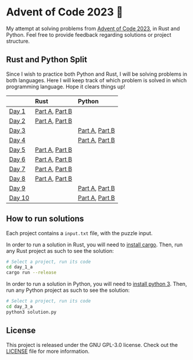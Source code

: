 # Advent of Code 2023 🎄

My attempt at solving problems from [Advent of Code 2023](https://adventofcode.com/), in Rust and Python. Feel free to provide feedback regarding solutions or project structure.

## Rust and Python Split

Since I wish to practice both Python and Rust, I will be solving problems in both languages.
Here I will keep track of which problem is solved in which programming language. Hope it clears things up!

|                                               | Rust                                                                    | Python                                                                        |
|:----------------------------------------------|:------------------------------------------------------------------------|:------------------------------------------------------------------------------|
| [Day 1](https://adventofcode.com/2023/day/1)  | [Part A](./day_1_a/src/main.rs), [Part B](./day_1_b/src/main.rs)  |                                                                       |
| [Day 2](https://adventofcode.com/2023/day/2)  | [Part A](./day_2_a/src/main.rs), [Part B](./day_2_b/src/main.rs)  |                                                                       |
| [Day 3](https://adventofcode.com/2023/day/3)  |                                                                   | [Part A](./day_3_a/solution.py), [Part B](./day_3_b/solution.py)      |
| [Day 4](https://adventofcode.com/2023/day/4)  |                                                                   | [Part A](./day_4_a/solution.py), [Part B](./day_4_b/solution.py)      |
| [Day 5](https://adventofcode.com/2023/day/5)  | [Part A](./day_5_a/src/main.rs), [Part B](./day_5_b/src/main.rs)  |                                                                       |
| [Day 6](https://adventofcode.com/2023/day/6)  | [Part A](./day_6_a/src/main.rs), [Part B](./day_6_b/src/main.rs)  |                                                                       |
| [Day 7](https://adventofcode.com/2023/day/7)  | [Part A](./day_7_a/src/main.rs), [Part B](./day_7_b/src/main.rs)  |                                                                       |
| [Day 8](https://adventofcode.com/2023/day/8)  | [Part A](./day_8_a/src/main.rs), [Part B](./day_8_b/src/main.rs)  |                                                                       |
| [Day 9](https://adventofcode.com/2023/day/9)  |                                                                   | [Part A](./day_9_a/solution.py), [Part B](./day_9_b/solution.py)      |
| [Day 10](https://adventofcode.com/2023/day/10)|                                                                   | [Part A](./day_10_a/solution.py), [Part B](./day_10_b/solution.py)    |
## How to run solutions

Each project contains a `input.txt` file, with the puzzle input. 

In order to run a solution in Rust, you will need to [install cargo](https://doc.rust-lang.org/cargo/getting-started/installation.html). Then, run any Rust project as such to see the solution:

```bash
# Select a project, run its code
cd day_1_a
cargo run --release
```

In order to run a solution in Python, you will need to [install python 3](https://www.python.org/downloads/). Then, run any Python project as such to see the solution:

```bash
# Select a project, run its code
cd day_3_a
python3 solution.py
```

## License

This project is released under the GNU GPL-3.0 license.
Check out the [LICENSE](LICENSE) file for more information.

